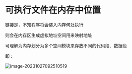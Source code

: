 # 可执行文件在内存中位置

链接是，不知程序将会装入内存何处执行

则会在内存区生成虚拟地址空间用来映射地址

可理解为内存划分为多个空间模块来存放不同的代码段、数据段

即：

![image-20231027092510519](C:\Users\WLSD\AppData\Roaming\Typora\typora-user-images\image-20231027092510519.png)